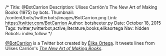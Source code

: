 /*
Title: @BotCarrion
Description: Ulises Carrión's The New Art of Making Books (1975) by bots.
Thumbnail: /content/bots/twitterbots/images/BotCarrion.png
Link: https://twitter.com/BotCarrion
Author: botsheeter.py
Date: October 18, 2015
Tags: twitter,twitterbot,active,literature,books,elikaortega
Nav: hidden
Robots: index,follow
*/

[@BotCarrion](https://twitter.com/BotCarrion) is a Twitter bot created by [Élika Ortega](https://twitter.com/elikaortega). It tweets lines from Ulises Carrión's [*The New Art of Making Books*](http://www.arts.ucsb.edu/faculty/reese/classes/artistsbooks/Ulises%20Carrion,%20The%20New%20Art%20of%20Making%20Books.pdf).
